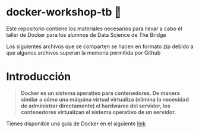 # docker-workshop-tb 🐋
Este repositorio contiene los materiales necesarios para llevar a cabo el taller de Docker para los alumnos de Data Science de The Bridge

Los siguientes archivos que se comparten se hacen en formato zip debido a que algunos archivos superan la memoria permitida por Github

# Introducción
> **Docker es un sistema operativo para contenedores. De manera similar a cómo una máquina virtual virtualiza (elimina la necesidad de administrar directamente) el hardwaree del servidor, los contenedores virtualizan el sistema operativo de un servidor.**

Tienes disponible una guía de Docker en el siguiente [link](https://github.com/leosanchezsoler/docker-workshop-tb)
